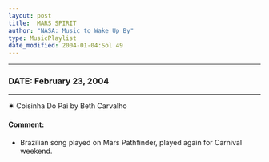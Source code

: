 ```yaml
---
layout: post
title:  MARS SPIRIT
author: "NASA: Music to Wake Up By"
type: MusicPlaylist
date_modified: 2004-01-04:Sol 49
---
```


----
### DATE: February 23, 2004
----
✷ Coisinha Do Pai by Beth Carvalho

#### Comment:
* Brazilian song played on Mars Pathfinder, played again for Carnival weekend.
